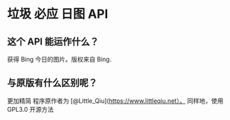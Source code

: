 # 垃圾 必应 日图 API
## 这个 API 能运作什么？
获得 Bing 今日的图片。版权来自 Bing.
## 与原版有什么区别呢？
更加精简
程序原作者为 [@Little_Qiu](https://www.littleqiu.net）。 同样地，使用 GPL3.0 开源方法
